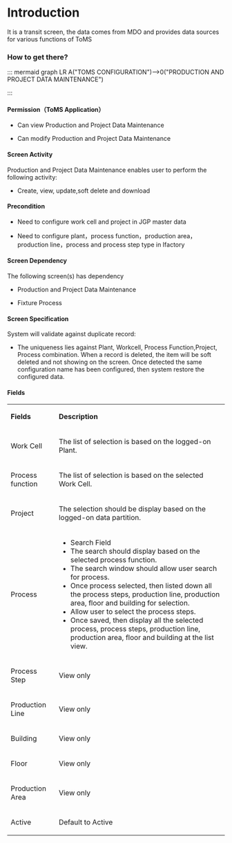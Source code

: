 # Introduction

It is a transit screen, the data comes from MDO and provides data sources for various functions of ToMS


### **How to get there?** 



::: mermaid
graph LR
A("TOMS CONFIGURATION")-->0("PRODUCTION AND PROJECT DATA MAINTENANCE")

:::


#### **Permission（ToMS Application）** 



- Can view Production and Project Data Maintenance

- Can modify Production and Project Data Maintenance


#### **Screen Activity** 


Production and Project Data Maintenance enables user to perform the following activity:

- Create, view, update,soft delete and download


#### **Precondition** 



- Need to configure work cell and project in JGP master data

- Need to configure plant，process function，production area，production line，process and process step type in Ifactory


#### **Screen Dependency** 


The following screen(s) has dependency 

- Production and Project Data Maintenance

- Fixture Process


#### **Screen Specification** 


System will validate against duplicate record:

- The uniqueness lies against Plant, Workcell, Process Function,Project, Process combination.
When a record is deleted, the item will be soft deleted and not showing on the screen. Once detected the same configuration name has been configured, then system restore the configured data.


#### **Fields** 


<table class="confluenceTable"><colgroup><col /><col /></colgroup><tbody><tr><td class="confluenceTd"><p><strong>Fields</strong></p></td><td class="confluenceTd"><p><strong>Description</strong></p></td></tr><tr><td class="confluenceTd"><p>Work Cell</p></td><td class="confluenceTd"><p>The list of selection is based on the logged-on Plant.</p></td></tr><tr><td class="confluenceTd"><p>Process function</p></td><td class="confluenceTd"><p>The list of selection is based on the selected Work Cell.</p></td></tr><tr><td class="confluenceTd"><p>Project</p></td><td class="confluenceTd"><p>The selection should be display based on the logged-on data partition.</p></td></tr><tr><td class="confluenceTd"><p>Process</p></td><td class="confluenceTd"><ul><li>Search Field</li><li>The search should display based on the selected process function.</li><li>The search window should allow user search for process.</li><li>Once process selected, then listed down all the process steps, production line, production area, floor and building for selection.</li><li>Allow user to select the process steps.</li><li>Once saved, then display all the selected process, process steps, production line, production area, floor and building at the list view.</li></ul></td></tr><tr><td class="confluenceTd"><p>Process Step</p></td><td class="confluenceTd"><p>View only</p></td></tr><tr><td class="confluenceTd"><p>Production Line</p></td><td class="confluenceTd"><p>View only</p></td></tr><tr><td class="confluenceTd"><p>Building</p></td><td class="confluenceTd"><p>View only</p></td></tr><tr><td class="confluenceTd"><p>Floor</p></td><td class="confluenceTd"><p>View only</p></td></tr><tr><td class="confluenceTd"><p>Production Area</p></td><td class="confluenceTd"><p>View only</p></td></tr><tr><td class="confluenceTd"><p>Active</p></td><td class="confluenceTd"><p>Default to Active</p></td></tr></tbody></table>

